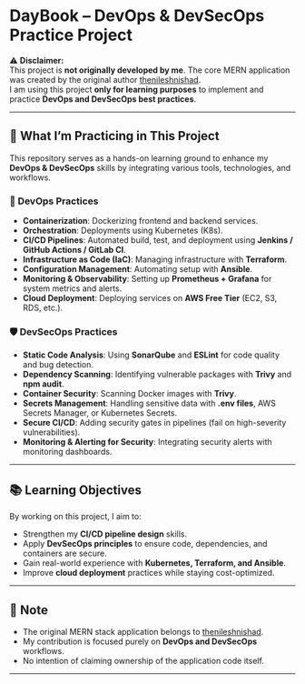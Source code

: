 # DayBook – DevOps & DevSecOps Practice Project

⚠️ **Disclaimer:**  
This project is **not originally developed by me**. The core MERN application was created by the original author [thenileshnishad](https://github.com/thenileshnishad/daybook).  
I am using this project **only for learning purposes** to implement and practice **DevOps and DevSecOps best practices**.

---

## 🚀 What I’m Practicing in This Project

This repository serves as a hands-on learning ground to enhance my **DevOps & DevSecOps** skills by integrating various tools, technologies, and workflows.

### 🔧 DevOps Practices
- **Containerization**: Dockerizing frontend and backend services.
- **Orchestration**: Deployments using Kubernetes (K8s).
- **CI/CD Pipelines**: Automated build, test, and deployment using **Jenkins / GitHub Actions / GitLab CI**.
- **Infrastructure as Code (IaC)**: Managing infrastructure with **Terraform**.
- **Configuration Management**: Automating setup with **Ansible**.
- **Monitoring & Observability**: Setting up **Prometheus + Grafana** for system metrics and alerts.
- **Cloud Deployment**: Deploying services on **AWS Free Tier** (EC2, S3, RDS, etc.).

### 🛡️ DevSecOps Practices
- **Static Code Analysis**: Using **SonarQube** and **ESLint** for code quality and bug detection.
- **Dependency Scanning**: Identifying vulnerable packages with **Trivy** and **npm audit**.
- **Container Security**: Scanning Docker images with **Trivy**.
- **Secrets Management**: Handling sensitive data with **.env files**, AWS Secrets Manager, or Kubernetes Secrets.
- **Secure CI/CD**: Adding security gates in pipelines (fail on high-severity vulnerabilities).
- **Monitoring & Alerting for Security**: Integrating security alerts with monitoring dashboards.

---

## 📚 Learning Objectives

By working on this project, I aim to:

- Strengthen my **CI/CD pipeline design** skills.
- Apply **DevSecOps principles** to ensure code, dependencies, and containers are secure.
- Gain real-world experience with **Kubernetes, Terraform, and Ansible**.
- Improve **cloud deployment** practices while staying cost-optimized.

---

## 📝 Note

- The original MERN stack application belongs to [thenileshnishad](https://github.com/thenileshnishad/daybook).  
- My contribution is focused purely on **DevOps and DevSecOps** workflows.  
- No intention of claiming ownership of the application code itself.

---
